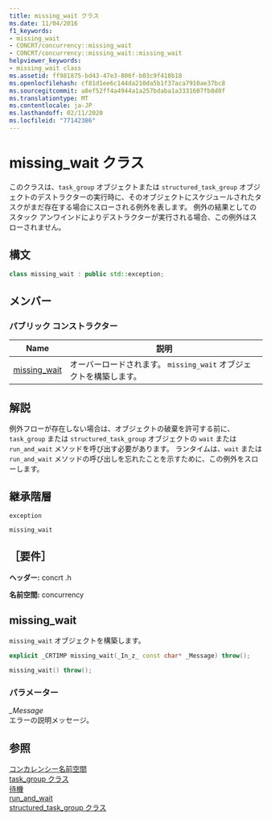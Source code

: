 ```yaml
---
title: missing_wait クラス
ms.date: 11/04/2016
f1_keywords:
- missing_wait
- CONCRT/concurrency::missing_wait
- CONCRT/concurrency::missing_wait::missing_wait
helpviewer_keywords:
- missing_wait class
ms.assetid: ff981875-bd43-47e3-806f-b03c9f418b18
ms.openlocfilehash: cf81d1ee6c144da210da5b1f37aca7910ae37bc8
ms.sourcegitcommit: a8ef52ff4a4944a1a257bdaba1a3331607fb8d0f
ms.translationtype: MT
ms.contentlocale: ja-JP
ms.lasthandoff: 02/11/2020
ms.locfileid: "77142386"
---
```

# <a name="missing_wait-class"></a>missing_wait クラス

このクラスは、`task_group` オブジェクトまたは `structured_task_group` オブジェクトのデストラクターの実行時に、そのオブジェクトにスケジュールされたタスクがまだ存在する場合にスローされる例外を表します。 例外の結果としてのスタック アンワインドによりデストラクターが実行される場合、この例外はスローされません。

## <a name="syntax"></a>構文

```cpp
class missing_wait : public std::exception;
```

## <a name="members"></a>メンバー

### <a name="public-constructors"></a>パブリック コンストラクター

|Name|説明|
|----------|-----------------|
|[missing_wait](#ctor)|オーバーロードされます。 `missing_wait` オブジェクトを構築します。|

## <a name="remarks"></a>解説

例外フローが存在しない場合は、オブジェクトの破棄を許可する前に、`task_group` または `structured_task_group` オブジェクトの `wait` または `run_and_wait` メソッドを呼び出す必要があります。 ランタイムは、`wait` または `run_and_wait` メソッドの呼び出しを忘れたことを示すために、この例外をスローします。

## <a name="inheritance-hierarchy"></a>継承階層

`exception`

`missing_wait`

## <a name="requirements"></a>［要件］

**ヘッダー:** concrt .h

**名前空間:** concurrency

## <a name="ctor"></a>missing_wait

`missing_wait` オブジェクトを構築します。

```cpp
explicit _CRTIMP missing_wait(_In_z_ const char* _Message) throw();

missing_wait() throw();
```

### <a name="parameters"></a>パラメーター

*_Message*<br/>
エラーの説明メッセージ。

## <a name="see-also"></a>参照

[コンカレンシー名前空間](concurrency-namespace.md)<br/>
[task_group クラス](task-group-class.md)<br/>
[待機](task-group-class.md)<br/>
[run_and_wait](task-group-class.md)<br/>
[structured_task_group クラス](structured-task-group-class.md)
